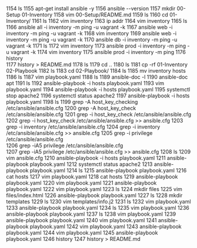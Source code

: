  1154  ls
 1155  apt-get install ansible -y 
 1156  ansible --version 
 1157  mkdir 00-Setup 01-Inventory
 1158  vim 00-Setup/README.md
 1159  ls
 1160  cd 01-Inventory/
 1161  ls
 1162  vim inventory
 1163  ip addr 
 1164  vim inventory
 1165  ls
 1166  ansible all -i inventory -m ping -u vagrant -k 
 1167  ansible web -i inventory -m ping -u vagrant -k 
 1168  vim inventory 
 1169  ansible web -i inventory -m ping -u vagrant -k 
 1170  ansible db -i inventory -m ping -u vagrant -k 
 1171  ls
 1172  vim inventory 
 1173  ansible prod -i inventory -m ping -u vagrant -k 
 1174  vim inventory 
 1175  ansible prod -i inventory -m ping 
 1176  history  
 1177  history   > README.md
 1178  ls
 1179  cd ..
 1180  ls
 1181  cp -rf 01-Inventory 02-Playbook 
 1182  ls
 1183  cd 02-Playbook/
 1184  ls
 1185  mv inventory hosts
 1186  ls
 1187  vim playbook.yaml
 1188  ls
 1189  ansible-doc  -l 
 1190  ansible-doc apt 
 1191  ls
 1192  ansible-playbook -i hosts playbook.yaml 
 1193  vim playbook.yaml 
 1194  ansible-playbook -i hosts playbook.yaml 
 1195  systemctl stop apache2 
 1196  systemctl status  apache2 
 1197  ansible-playbook -i hosts playbook.yaml 
 1198  ls
 1199  grep -A host_key_checking /etc/ansible/ansible.cfg 
 1200  grep -A host_key_check /etc/ansible/ansible.cfg 
 1201  grep -i host_key_check /etc/ansible/ansible.cfg 
 1202  grep -i host_key_check /etc/ansible/ansible.cfg  >> ansible.cfg
 1203  grep -i inventory /etc/ansible/ansible.cfg 
 1204  grep -i inventory /etc/ansible/ansible.cfg >> ansible.cfg 
 1205  grep -i privilege /etc/ansible/ansible.cfg  
 1206  grep -iA5 privilege /etc/ansible/ansible.cfg  
 1207  grep -iA5 privilege /etc/ansible/ansible.cfg  >> ansible.cfg 
 1208  ls
 1209  vim ansible.cfg 
 1210  ansible-playbook -i hosts playbook.yaml 
 1211  ansible-playbook  playbook.yaml 
 1212  systemctl status  apache2 
 1213  ansible-playbook  playbook.yaml 
 1214  ls
 1215  ansible-playbook  playbook.yaml 
 1216  cat hosts 
 1217  vim playbook.yaml 
 1218  cat hosts 
 1219  ansible-playbook  playbook.yaml 
 1220  vim playbook.yaml 
 1221  ansible-playbook  playbook.yaml 
 1222  vim playbook.yaml 
 1223  ls
 1224  mkdir files 
 1225  vim files/index.html
 1226  ansible-playbook  playbook.yaml 
 1227  ls
 1228  mkdir templates
 1229  ls
 1230  vim templates/info.j2
 1231  ls
 1232  vim playbook.yaml 
 1233  ansible-playbook  playbook.yaml 
 1234  ls
 1235  vim playbook.yaml 
 1236  ansible-playbook  playbook.yaml 
 1237  ls
 1238  vim playbook.yaml 
 1239  ansible-playbook  playbook.yaml 
 1240  vim playbook.yaml 
 1241  ansible-playbook  playbook.yaml 
 1242  vim playbook.yaml 
 1243  ansible-playbook  playbook.yaml 
 1244  vim playbook.yaml 
 1245  ansible-playbook  playbook.yaml 
 1246  history 
 1247  history > README.md 
